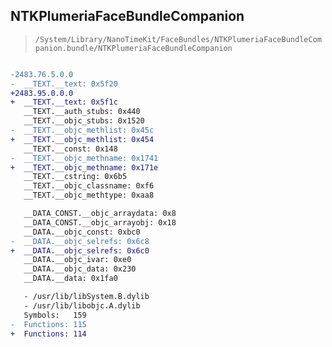 ## NTKPlumeriaFaceBundleCompanion

> `/System/Library/NanoTimeKit/FaceBundles/NTKPlumeriaFaceBundleCompanion.bundle/NTKPlumeriaFaceBundleCompanion`

```diff

-2483.76.5.0.0
-  __TEXT.__text: 0x5f20
+2483.95.0.0.0
+  __TEXT.__text: 0x5f1c
   __TEXT.__auth_stubs: 0x440
   __TEXT.__objc_stubs: 0x1520
-  __TEXT.__objc_methlist: 0x45c
+  __TEXT.__objc_methlist: 0x454
   __TEXT.__const: 0x148
-  __TEXT.__objc_methname: 0x1741
+  __TEXT.__objc_methname: 0x171e
   __TEXT.__cstring: 0x6b5
   __TEXT.__objc_classname: 0xf6
   __TEXT.__objc_methtype: 0xaa8

   __DATA_CONST.__objc_arraydata: 0x8
   __DATA_CONST.__objc_arrayobj: 0x18
   __DATA.__objc_const: 0xbc0
-  __DATA.__objc_selrefs: 0x6c8
+  __DATA.__objc_selrefs: 0x6c0
   __DATA.__objc_ivar: 0xe0
   __DATA.__objc_data: 0x230
   __DATA.__data: 0x1fa0

   - /usr/lib/libSystem.B.dylib
   - /usr/lib/libobjc.A.dylib
   Symbols:   159
-  Functions: 115
+  Functions: 114
 

```
